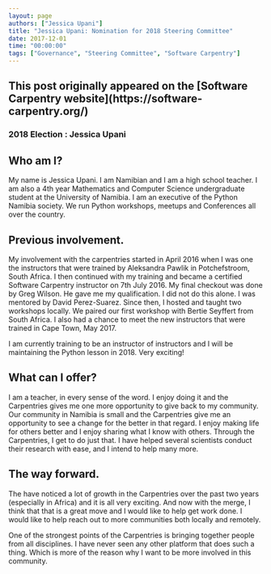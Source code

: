 ```yaml
---
layout: page
authors: ["Jessica Upani"]
title: "Jessica Upani: Nomination for 2018 Steering Committee"
date: 2017-12-01
time: "00:00:00"
tags: ["Governance", "Steering Committee", "Software Carpentry"]
---
```


<h2>This post originally appeared on the [Software Carpentry website](https://software-carpentry.org/)</h2>

### 2018 Election : Jessica Upani


## Who am I?
My name is Jessica Upani. I am Namibian and I am a high school teacher. I am also a 4th year Mathematics and Computer Science undergraduate student at the University of Namibia. I am an executive of the Python Namibia society. We run Python workshops, meetups and Conferences all over the country.

## Previous involvement.
My involvement with the carpentries started in April 2016 when I was one the instructors that were trained by Aleksandra Pawlik in Potchefstroom, South Africa. I then continued with my training and became a certified Software Carpentry instructor on 7th July 2016. My final checkout was done by Greg Wilson.  He gave me my qualification.
I did not do this alone. I was mentored by David Perez-Suarez.
Since then, I hosted and taught two workshops locally. We paired our first workshop with Bertie Seyffert from South Africa. I also had a chance to meet the new instructors that were trained in Cape Town, May 2017.

I am currently training to be an instructor of instructors and I will be maintaining the Python lesson in 2018. Very exciting!

## What can I offer?
I am a teacher, in every sense of the word. I enjoy doing it and the Carpentries gives me one more opportunity to give back to my community. Our community in Namibia is small and the Carpentries give me an opportunity to see a change for the better in that regard.
I enjoy making life for others better and I enjoy sharing what I know with others. Through the Carpentries, I get to do just that. I have helped several scientists conduct their research with ease, and I intend to help many more.

## The way forward.
The have noticed a lot of growth in the Carpentries over the past two years (especially in Africa) and it is all very exciting. And now with the merge, I think that that is a great move and I would like to help get work done. I would like to help reach out to more communities both locally and remotely. 

One of the strongest points of the Carpentries is bringing together people from all disciplines. I have never seen any other platform that does such a thing. Which is more of the reason why I want to be more involved in this community.
